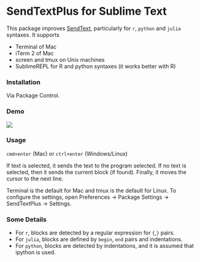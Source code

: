 # SendTextPlus for Sublime Text

This package improves [SendText](https://github.com/wch/SendText), particularly for `r`,
`python` and `julia` syntaxes. It supports 

 - Terminal of Mac
 - iTerm 2 of Mac 
 - screen and tmux on Unix machines
 - SublimeREPL for R and python syntaxes (it works better with R)

### Installation

Via Package Control.

### Demo
![](https://raw.githubusercontent.com/randy3k/SendTextPlus/master/sendtextplus.gif)

### Usage

`cmd+enter` (Mac) or `ctrl+enter` (Windows/Linux)

If text is selected, it sends the text to the program selected. If no text is selected, then it sends the current block (if found). Finally, it moves the cursor to the next line.

Terminal is the default for Mac and tmux is the default for Linux. To configure the settings, open Preferences -> Package Settings -> SendTextPlus -> Settings.

### Some Details

- For `r`, blocks are detected by a regular expression for  `{`,`}` pairs. 
- For `julia`, blocks are defined by `begin`, `end` pairs and indentations. 
- For `python`, blocks are detected by indentations, and it is assumed that ipython is used.